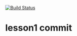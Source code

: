 [![Build Status](https://latest-wb-necklace-throw.trycloudflare.com/job/lesson1/lastSuccessfulBuild/badge/icon)](https://latest-wb-necklace-throw.trycloudflare.com/job/lesson1/lastSuccessfulBuild/)

# lesson1 commit


